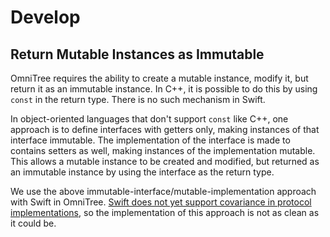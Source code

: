 # Develop

## Return Mutable Instances as Immutable

OmniTree requires the ability to create a mutable instance, modify it, but return it as an
immutable instance. In C++, it is possible to do this by using `const` in the return type. There
is no such mechanism in Swift.

In object-oriented languages that don't support `const` like C++, one approach is to define
interfaces with getters only, making instances of that interface immutable. The implementation
of the interface is made to contains setters as well, making instances of the implementation
mutable. This allows a mutable instance to be created and modified, but returned as an
immutable instance by using the interface as the return type.

We use the above immutable-interface/mutable-implementation approach with Swift in
OmniTree. [Swift does not yet support covariance in protocol implementations][1], so the
implementation of this approach is not as clean as it could be.

[1]: https://bugs.swift.org/browse/SR-522
